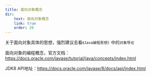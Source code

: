 ```yaml
---
title: 面向对象概念
dir:
    text: 面向对象概念
    link: true
    order: 20
---
```


关于面向对象具体的思想，强烈建议去看`《Java编程思想》`中的`对象导论`

面向对象的编程概念，官方文档：https://docs.oracle.com/javase/tutorial/java/concepts/index.html

JDK8 API地址：https://docs.oracle.com/javase/8/docs/api/index.html

